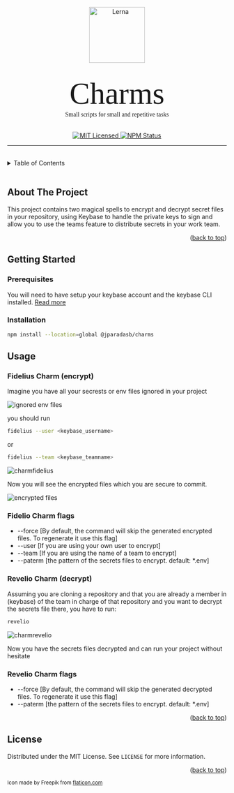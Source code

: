 <p align="center">
  <picture>
    <source media="(prefers-color-scheme: dark)" srcset="https://user-images.githubusercontent.com/5114020/206097802-1a82330d-4b36-4c4a-8580-4aeb45285aaa.png">
    <img alt="Lerna" src="https://user-images.githubusercontent.com/5114020/206097528-433d7cec-d729-4b4f-a611-17c5d02c2bdd.png" width="128">
  </picture>
</p>
<br />

<div align="center" style="font-family:Papyrus; font-size:5em;">
Charms
</div>
<div align="center" style="font-family:Papyrus;">
Small scripts for small and repetitive tasks
</div>
</br>

<p align="center">
    <a href="">
      <img alt="MIT Licensed" src="https://img.shields.io/npm/l/@nrwl/workspace.svg?style=flat" />
    </a>
    <a href="https://www.npmjs.com/package/@jparadasb/charms">
      <img alt="NPM Status" src="https://img.shields.io/npm/v/@jparadasb/charms.svg?style=flat" />
    </a>
</p>

<hr />
</br>


<details>
  <summary>Table of Contents</summary>
  <ol>
    <li>
      <a href="#about-the-project">About The Project</a>
    </li>
    <li>
      <a href="#getting-started">Getting Started</a>
      <ul>
        <li><a href="#prerequisites">Prerequisites</a></li>
        <li><a href="#installation">Installation</a></li>
      </ul>
    </li>
    <li><a href="#usage">Usage</a></li>
    <li><a href="#license">License</a></li>
  </ol>
</details>

</br>

<!-- ABOUT THE PROJECT -->
## About The Project

This project contains two magical spells to encrypt and decrypt secret files in your repository, using Keybase to handle the private keys to sign and allow you to use the teams feature to distribute secrets in your work team.

<p align="right">(<a href="#readme-top">back to top</a>)</p>

<!-- GETTING STARTED -->
## Getting Started


### Prerequisites

You will need to have setup your keybase account and the keybase CLI installed. 
[Read more](https://keybase.io/download)

### Installation

```sh
npm install --location=global @jparadasb/charms
```

<!-- USAGE EXAMPLES -->
## Usage

### Fidelius Charm (encrypt)

Imagine you have all your secrests or env files ignored in your project

![ignored env files](https://user-images.githubusercontent.com/5114020/206108353-43781239-b40a-4da2-8bea-a72216fbafa6.png)

you should run 

```sh
fidelius --user <keybase_username>
```
or
```sh
fidelius --team <keybase_teamname>
```
![charmfidelius](https://user-images.githubusercontent.com/5114020/206108678-29dbb9ed-5baa-4d29-b650-2d2ac90a5de7.gif)

Now you will see the encrypted files which you are secure to commit.

![encrypted files](https://user-images.githubusercontent.com/5114020/206109092-87d8c1f0-5359-4b91-937d-369ff908e5a5.png)

### Fidelio Charm flags

* --force [By default, the command will skip the generated encrypted files. To regenerate it use this flag]
* --user [If you are using your own user to encrypt]
* --team [If you are using the name of a team to encrypt]
* --paterm [the pattern of the secrets files to encrypt. default: *.env]

### Revelio Charm (decrypt)

Assuming you are cloning a repository and that you are already a member in (keybase) of the team in charge of that repository and you want to decrypt the secrets file there, you have to run:

```sh
revelio
```
![charmrevelio](https://user-images.githubusercontent.com/5114020/206109643-b8da1a04-8506-4924-8a78-55d3111cd35b.gif)

Now you have the secrets files decrypted and can run your project without hesitate

### Revelio Charm flags

* --force [By default, the command will skip the generated decrypted files. To regenerate it use this flag]
* --paterm [the pattern of the secrets files to encrypt. default: *.env]


<p align="right">(<a href="#readme-top">back to top</a>)</p>

<!-- LICENSE -->
## License

Distributed under the MIT License. See `LICENSE` for more information.

<p align="right">(<a href="#readme-top">back to top</a>)</p>


<sub>
    Icon made by Freepik from <a href="https://www.flaticon.com/free-icon/magic-wand_4233842?term=magic%20wand&related_id=4233842"> flaticon.com </a>
</sub>

